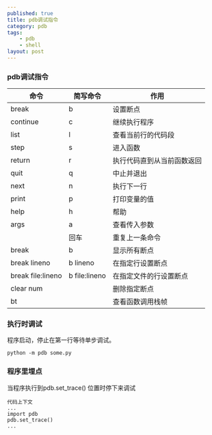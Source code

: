 ```yaml
---
published: true
title: pdb调试指令
category: pdb
tags:
    - pdb
    - shell
layout: post
---
```


### **pdb调试指令**

| 命令              | 简写命令      | 作用                       |
| ----------------- | ------------- | -------------------------- |
| break             | b             | 设置断点                   |
| continue          | c             | 继续执行程序               |
| list              | l             | 查看当前行的代码段         |
| step              | s             | 进入函数                   |
| return            | r             | 执行代码直到从当前函数返回 |
| quit              | q             | 中止并退出                 |
| next              | n             | 执行下一行                 |
| print             | p             | 打印变量的值               |
| help              | h             | 帮助                       |
| args              | a             | 查看传入参数               |
|                   | 回车          | 重复上一条命令             |
| break             | b             | 显示所有断点               |
| break lineno      | b lineno      | 在指定行设置断点           |
| break file:lineno | b file:lineno | 在指定文件的行设置断点     |
| clear num         |               | 删除指定断点               |
| bt                |               | 查看函数调用栈帧           |

### **执行时调试**

程序启动，停止在第一行等待单步调试。

```
python -m pdb some.py
```

### **程序里埋点**

当程序执行到pdb.set_trace() 位置时停下来调试

```
代码上下文
...
import pdb 
pdb.set_trace() 
...
```
